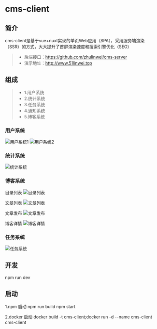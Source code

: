 # cms-client

## 简介
cms-client是基于vue+nuxt实现的单页Web应用（SPA），采用服务端渲染（SSR）的方式，大大提升了首屏渲染速度和搜索引擎优化（SEO）
> * 后端接口：https://github.com/zhulinwei/cms-server
> * 演示地址：http://www.51linwei.top

## 组成
> * 1.用户系统
> * 2.统计系统
> * 3.任务系统
> * 4.通知系统
> * 5.博客系统

### 用户系统
![用户系统1](http://image.51linwei.top/%E5%B1%8F%E5%B9%95%E5%BF%AB%E7%85%A7%202018-12-23%20%E4%B8%8B%E5%8D%887.09.50.png)
![用户系统2](http://image.51linwei.top/%E5%B1%8F%E5%B9%95%E5%BF%AB%E7%85%A7%202018-12-23%20%E4%B8%8B%E5%8D%887.10.02.png)

### 统计系统
![统计系统](http://image.51linwei.top/%E5%B1%8F%E5%B9%95%E5%BF%AB%E7%85%A7%202018-12-23%20%E4%B8%8B%E5%8D%888.58.16.png)

### 博客系统
目录列表
![目录列表](http://image.51linwei.top/%E5%B1%8F%E5%B9%95%E5%BF%AB%E7%85%A7%202018-12-23%20%E4%B8%8B%E5%8D%887.08.45.png)

文章列表
![文章列表](http://image.51linwei.top/%E5%B1%8F%E5%B9%95%E5%BF%AB%E7%85%A7%202018-12-23%20%E4%B8%8B%E5%8D%888.56.46.png)

文章发布
![文章发布](http://image.51linwei.top/%E5%B1%8F%E5%B9%95%E5%BF%AB%E7%85%A7%202018-12-23%20%E4%B8%8B%E5%8D%887.09.07.png)

博客详情
![博客详情](http://image.51linwei.top/%E5%B1%8F%E5%B9%95%E5%BF%AB%E7%85%A7%202018-12-23%20%E4%B8%8B%E5%8D%887.10.23.png)

### 任务系统
![任务系统](http://image.51linwei.top/%E5%B1%8F%E5%B9%95%E5%BF%AB%E7%85%A7%202018-12-23%20%E4%B8%8B%E5%8D%887.09.34.png)

## 开发
npm run dev

## 启动
1.npm 启动
npm run build
npm start

2.docker 启动
docker build -t cms-client;docker run -d --name cms-client cms-client

